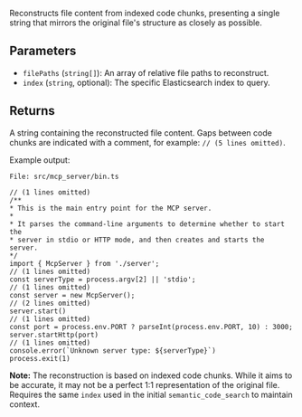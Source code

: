 Reconstructs file content from indexed code chunks, presenting a single string that mirrors the original file's structure as closely as possible.

## Parameters
- `filePaths` (`string[]`): An array of relative file paths to reconstruct.
- `index` (`string`, optional): The specific Elasticsearch index to query.

## Returns
A string containing the reconstructed file content. Gaps between code chunks are indicated with a comment, for example: `// (5 lines omitted)`.

Example output:
```
File: src/mcp_server/bin.ts

// (1 lines omitted)
/**
* This is the main entry point for the MCP server.
*
* It parses the command-line arguments to determine whether to start the
* server in stdio or HTTP mode, and then creates and starts the server.
*/
import { McpServer } from './server';
// (1 lines omitted)
const serverType = process.argv[2] || 'stdio';
// (1 lines omitted)
const server = new McpServer();
// (2 lines omitted)
server.start()
// (1 lines omitted)
const port = process.env.PORT ? parseInt(process.env.PORT, 10) : 3000;
server.startHttp(port)
// (1 lines omitted)
console.error(`Unknown server type: ${serverType}`)
process.exit(1)
```

**Note:** The reconstruction is based on indexed code chunks. While it aims to be accurate, it may not be a perfect 1:1 representation of the original file. Requires the same `index` used in the initial `semantic_code_search` to maintain context.